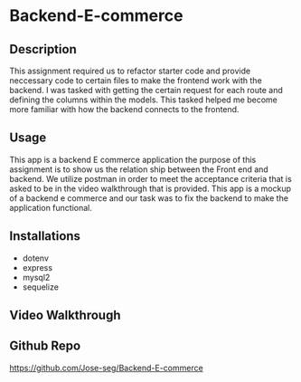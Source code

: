 # Backend-E-commerce

## Description
This assignment required us to refactor starter code and provide neccessary code to certain files to make the frontend work with the backend. I was tasked with getting the certain request for each route and defining the columns within the models. This tasked helped me become more familiar with how the backend connects to the frontend.

## Usage
This app is a backend E commerce application the purpose of this assignment is to show us the relation ship between the Front end and backend. We utilize postman in order to meet the acceptance criteria that is asked to be in the video walkthrough that is provided. This app is a mockup of a backend e commerce and our task was to fix the backend to make the application functional.

## Installations
- dotenv
- express
- mysql2
- sequelize

## Video Walkthrough

## Github Repo
https://github.com/Jose-seg/Backend-E-commerce
